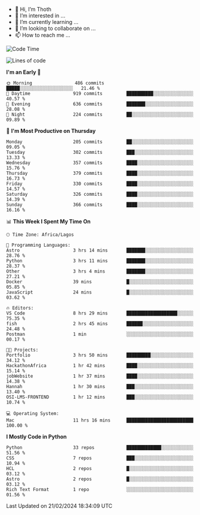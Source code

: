 <!---
thoth2357/thoth2357 is a ✨ special ✨ repository because its `README.md` (this file) appears on your GitHub profile.
You can click the Preview link to take a look at your changes.
--->

- 👋 Hi, I’m Thoth
- 👀 I’m interested in ...
- 🌱 I’m currently learning ...
- 💞️ I’m looking to collaborate on ...
- 📫 How to reach me ...




<!--START_SECTION:waka-->
![Code Time](http://img.shields.io/badge/Code%20Time-2%2C747%20hrs%2055%20mins-blue)

![Lines of code](https://img.shields.io/badge/From%20Hello%20World%20I%27ve%20Written-31.0%20million%20lines%20of%20code-blue)

**I'm an Early 🐤** 

```text
🌞 Morning                486 commits         █████░░░░░░░░░░░░░░░░░░░░   21.46 % 
🌆 Daytime                919 commits         ██████████░░░░░░░░░░░░░░░   40.57 % 
🌃 Evening                636 commits         ███████░░░░░░░░░░░░░░░░░░   28.08 % 
🌙 Night                  224 commits         ██░░░░░░░░░░░░░░░░░░░░░░░   09.89 % 
```
📅 **I'm Most Productive on Thursday** 

```text
Monday                   205 commits         ██░░░░░░░░░░░░░░░░░░░░░░░   09.05 % 
Tuesday                  302 commits         ███░░░░░░░░░░░░░░░░░░░░░░   13.33 % 
Wednesday                357 commits         ████░░░░░░░░░░░░░░░░░░░░░   15.76 % 
Thursday                 379 commits         ████░░░░░░░░░░░░░░░░░░░░░   16.73 % 
Friday                   330 commits         ████░░░░░░░░░░░░░░░░░░░░░   14.57 % 
Saturday                 326 commits         ████░░░░░░░░░░░░░░░░░░░░░   14.39 % 
Sunday                   366 commits         ████░░░░░░░░░░░░░░░░░░░░░   16.16 % 
```


📊 **This Week I Spent My Time On** 

```text
🕑︎ Time Zone: Africa/Lagos

💬 Programming Languages: 
Astro                    3 hrs 14 mins       ███████░░░░░░░░░░░░░░░░░░   28.76 % 
Python                   3 hrs 11 mins       ███████░░░░░░░░░░░░░░░░░░   28.37 % 
Other                    3 hrs 4 mins        ███████░░░░░░░░░░░░░░░░░░   27.21 % 
Docker                   39 mins             █░░░░░░░░░░░░░░░░░░░░░░░░   05.85 % 
JavaScript               24 mins             █░░░░░░░░░░░░░░░░░░░░░░░░   03.62 % 

🔥 Editors: 
VS Code                  8 hrs 29 mins       ███████████████████░░░░░░   75.35 % 
fish                     2 hrs 45 mins       ██████░░░░░░░░░░░░░░░░░░░   24.48 % 
Postman                  1 min               ░░░░░░░░░░░░░░░░░░░░░░░░░   00.17 % 

🐱‍💻 Projects: 
Portfolio                3 hrs 50 mins       █████████░░░░░░░░░░░░░░░░   34.12 % 
HackathonAfrica          1 hr 42 mins        ████░░░░░░░░░░░░░░░░░░░░░   15.14 % 
jobWebsite               1 hr 37 mins        ████░░░░░░░░░░░░░░░░░░░░░   14.38 % 
Hannah                   1 hr 30 mins        ███░░░░░░░░░░░░░░░░░░░░░░   13.40 % 
OSI-LMS-FRONTEND         1 hr 12 mins        ███░░░░░░░░░░░░░░░░░░░░░░   10.74 % 

💻 Operating System: 
Mac                      11 hrs 16 mins      █████████████████████████   100.00 % 
```

**I Mostly Code in Python** 

```text
Python                   33 repos            █████████████░░░░░░░░░░░░   51.56 % 
CSS                      7 repos             ███░░░░░░░░░░░░░░░░░░░░░░   10.94 % 
HCL                      2 repos             █░░░░░░░░░░░░░░░░░░░░░░░░   03.12 % 
Astro                    2 repos             █░░░░░░░░░░░░░░░░░░░░░░░░   03.12 % 
Rich Text Format         1 repo              ░░░░░░░░░░░░░░░░░░░░░░░░░   01.56 % 
```



 Last Updated on 21/02/2024 18:34:09 UTC
<!--END_SECTION:waka-->
<!--![](http://github-profile-summary-cards.vercel.app/api/cards/profile-details?username=thoth2357&theme=2077)

![](http://github-profile-summary-cards.vercel.app/api/cards/stats?username=thoth2357&theme=2077)![](http://github-profile-summary-cards.vercel.app/api/cards/productive-time?username=thoth2357&theme=2077&utcOffset=8) -->
